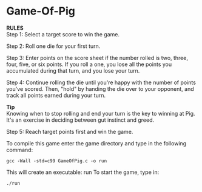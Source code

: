 # Game-Of-Pig

**RULES<br>**
Step 1: 
Select a target score to win the game.

Step 2: 
Roll one die for your first turn.

Step 3: 
Enter points on the score sheet if the number rolled is two, three, four, five, or six points. If you roll a one, you lose all the points you accumulated during that turn, and you lose your turn.

Step 4: 
Continue rolling the die until you're happy with the number of points you've scored. Then, "hold" by handing the die over to your opponent, and track all points earned during your turn. 

**Tip**<br>
Knowing when to stop rolling and end your turn is the key to winning at Pig. It's an exercise in deciding between gut instinct and greed. 

Step 5: 
Reach target points first and win the game. 


To compile this game enter the game directory and type in the following command:

```
gcc -Wall -std=c99 GameOfPig.c -o run
```

This will create an executable: run
To start the game, type in: 

```
./run
```
